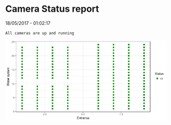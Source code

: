 Camera Status report
================
18/05/2017 - 01:02:17

    All cameras are up and running

![](camreport_files/figure-markdown_github/unnamed-chunk-2-1.png)
